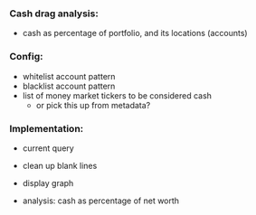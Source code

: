 ### Cash drag analysis:
- cash as percentage of portfolio, and its locations (accounts)

### Config:
  - whitelist account pattern
  - blacklist account pattern
  - list of money market tickers to be considered cash
    - or pick this up from metadata?

### Implementation:
- current query
- clean up blank lines
- display graph

- analysis: cash as percentage of net worth

